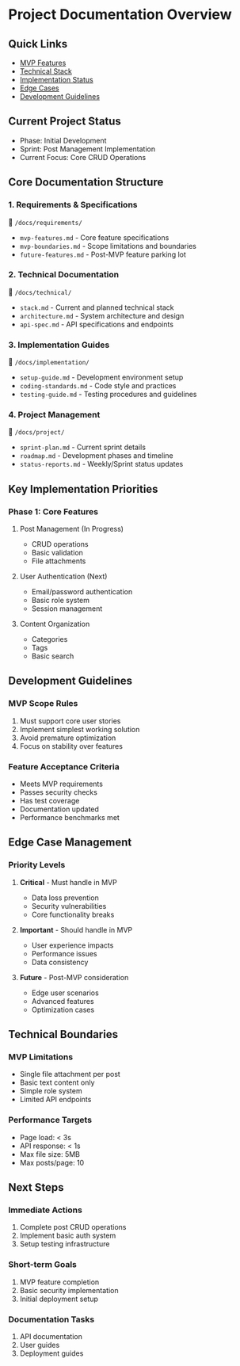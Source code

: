 # Project Documentation Overview

## Quick Links
- [MVP Features](./mvp-features.md)
- [Technical Stack](./technical-stack.md)
- [Implementation Status](./implementation-status.md)
- [Edge Cases](./edge-cases.md)
- [Development Guidelines](./development-guidelines.md)

## Current Project Status
- Phase: Initial Development
- Sprint: Post Management Implementation
- Current Focus: Core CRUD Operations

## Core Documentation Structure

### 1. Requirements & Specifications
📁 `/docs/requirements/`
- `mvp-features.md` - Core feature specifications
- `mvp-boundaries.md` - Scope limitations and boundaries
- `future-features.md` - Post-MVP feature parking lot

### 2. Technical Documentation
📁 `/docs/technical/`
- `stack.md` - Current and planned technical stack
- `architecture.md` - System architecture and design
- `api-spec.md` - API specifications and endpoints

### 3. Implementation Guides
📁 `/docs/implementation/`
- `setup-guide.md` - Development environment setup
- `coding-standards.md` - Code style and practices
- `testing-guide.md` - Testing procedures and guidelines

### 4. Project Management
📁 `/docs/project/`
- `sprint-plan.md` - Current sprint details
- `roadmap.md` - Development phases and timeline
- `status-reports.md` - Weekly/Sprint status updates

## Key Implementation Priorities

### Phase 1: Core Features
1. Post Management (In Progress)
   - CRUD operations
   - Basic validation
   - File attachments

2. User Authentication (Next)
   - Email/password authentication
   - Basic role system
   - Session management

3. Content Organization
   - Categories
   - Tags
   - Basic search

## Development Guidelines

### MVP Scope Rules
1. Must support core user stories
2. Implement simplest working solution
3. Avoid premature optimization
4. Focus on stability over features

### Feature Acceptance Criteria
- Meets MVP requirements
- Passes security checks
- Has test coverage
- Documentation updated
- Performance benchmarks met

## Edge Case Management

### Priority Levels
1. **Critical** - Must handle in MVP
   - Data loss prevention
   - Security vulnerabilities
   - Core functionality breaks

2. **Important** - Should handle in MVP
   - User experience impacts
   - Performance issues
   - Data consistency

3. **Future** - Post-MVP consideration
   - Edge user scenarios
   - Advanced features
   - Optimization cases

## Technical Boundaries

### MVP Limitations
- Single file attachment per post
- Basic text content only
- Simple role system
- Limited API endpoints

### Performance Targets
- Page load: < 3s
- API response: < 1s
- Max file size: 5MB
- Max posts/page: 10

## Next Steps

### Immediate Actions
1. Complete post CRUD operations
2. Implement basic auth system
3. Setup testing infrastructure

### Short-term Goals
1. MVP feature completion
2. Basic security implementation
3. Initial deployment setup

### Documentation Tasks
1. API documentation
2. User guides
3. Deployment guides 